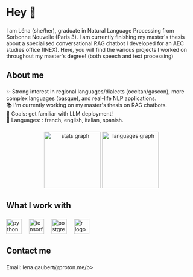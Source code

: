 <h1 align="left">Hey 👋</h1>

###

<p align="left">I am Léna (she/her), graduate in Natural Language Processing from Sorbonne Nouvelle (Paris 3). I am currently finishing my master's thesis about a specialised conversational RAG chatbot I developed for an AEC studies office (INEX). Here, you will find the various projects I worked on throughout my master's degree! (both speech and text processing)</p>

###

<h2 align="left">About me</h2>

###

<p align="left">✨ Strong interest in regional languages/dialects (occitan/gascon), more complex languages (basque), and real-life NLP applications.<br>📚 I'm currently working on my master's thesis on RAG chatbots.<br>🎯 Goals: get familiar with LLM deployment!<br>🎲 Languages: : french, english, italian, spanish.</p>

###

<div align="center">
  <img src="https://github-readme-stats.vercel.app/api?username=kittog&hide_title=false&hide_rank=false&show_icons=true&include_all_commits=true&count_private=true&disable_animations=false&theme=dracula&locale=en&hide_border=false&order=1" height="150" alt="stats graph"  />
  <img src="https://github-readme-stats.vercel.app/api/top-langs?username=kittog&locale=en&hide_title=false&layout=compact&card_width=320&langs_count=5&theme=dracula&hide_border=false&order=2" height="150" alt="languages graph"  />
</div>

###

<h2 align="left">What I work with</h2>

###

<div align="left">
  <img src="https://cdn.jsdelivr.net/gh/devicons/devicon/icons/python/python-original.svg" height="40" alt="python logo"  />
  <img width="12" />
  <img src="https://cdn.jsdelivr.net/gh/devicons/devicon/icons/tensorflow/tensorflow-original.svg" height="40" alt="tensorflow logo"  />
  <img width="12" />
  <img src="https://cdn.jsdelivr.net/gh/devicons/devicon/icons/postgresql/postgresql-original.svg" height="40" alt="postgresql logo"  />
  <img width="12" />
  <img src="https://cdn.jsdelivr.net/gh/devicons/devicon/icons/r/r-original.svg" height="40" alt="r logo"  />
</div>

###

<h2 align="left">Contact me</h2>

###

<p align="left">Email: lena.gaubert@proton.me/p>

###
